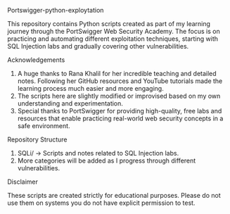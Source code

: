 Portswigger-python-exploytation

This repository contains Python scripts created as part of my learning journey through the PortSwigger Web Security Academy. The focus is on practicing and automating different exploitation techniques, starting with SQL Injection labs and gradually covering other vulnerabilities.

Acknowledgements

1. A huge thanks to Rana Khalil for her incredible teaching and detailed notes. Following her GitHub resources and YouTube tutorials made the learning process much easier and more engaging.
2. The scripts here are slightly modified or improvised based on my own understanding and experimentation.
3. Special thanks to PortSwigger for providing high-quality, free labs and resources that enable practicing real-world web security concepts in a safe environment.

Repository Structure

1. SQLi/ → Scripts and notes related to SQL Injection labs.
2. More categories will be added as I progress through different vulnerabilities.

Disclaimer

These scripts are created strictly for educational purposes. Please do not use them on systems you do not have explicit permission to test.
